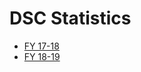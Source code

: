 # DSC Statistics

* [FY 17-18](https://github.com/ucla-data-archive/dsc-stats/blob/master/data-sci-stats_instruction.pdf)
* [FY 18-19](https://github.com/ucla-data-archive/dsc-stats/blob/master/dsc_statistics_2018-19.pdf)

